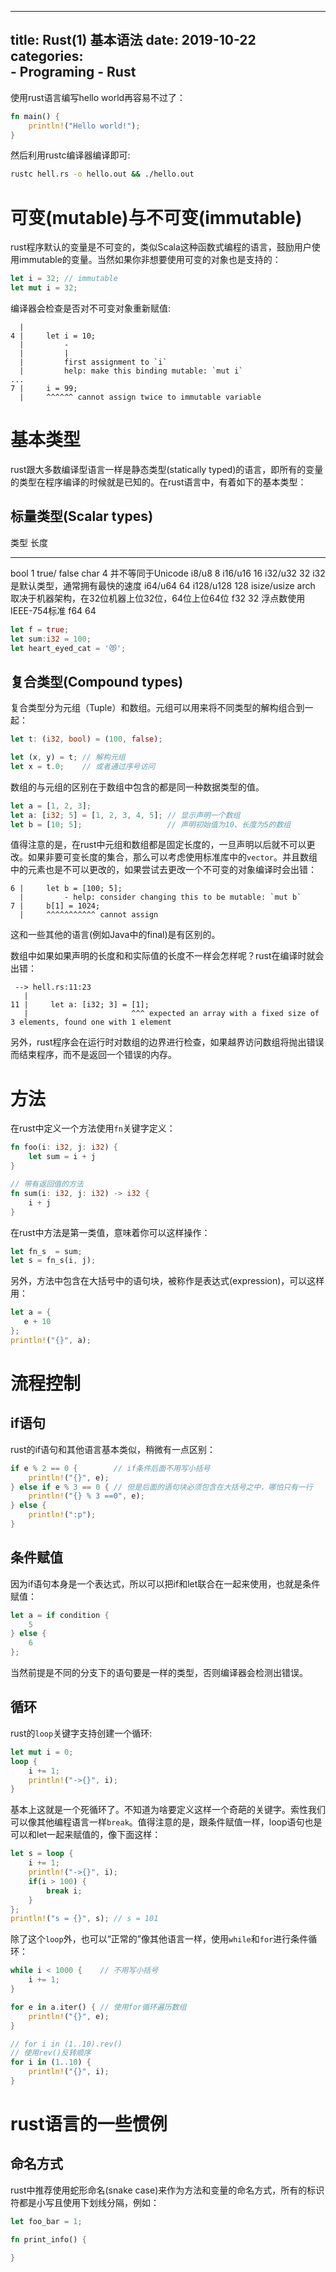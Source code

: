 
---
title: Rust(1) 基本语法
date: 2019-10-22
categories:  
    - Programing
    - Rust
---
使用rust语言编写hello world再容易不过了：
```rust
fn main() {
    println!("Hello world!");
}
```
然后利用rustc编译器编译即可:
```bash
rustc hell.rs -o hello.out && ./hello.out
```
<!-- more -->
# 可变(mutable)与不可变(immutable)
rust程序默认的变量是不可变的，类似Scala这种函数式编程的语言，鼓励用户使用immutable的变量。当然如果你非想要使用可变的对象也是支持的：

```rust
let i = 32; // immutable
let mut i = 32;
```
编译器会检查是否对不可变对象重新赋值:

```
  |
4 |     let i = 10;
  |         -
  |         |
  |         first assignment to `i`
  |         help: make this binding mutable: `mut i`
...
7 |     i = 99;
  |     ^^^^^^ cannot assign twice to immutable variable
  ```

# 基本类型
rust跟大多数编译型语言一样是静态类型(statically typed)的语言，即所有的变量的类型在程序编译的时候就是已知的。在rust语言中，有着如下的基本类型：

## 标量类型(Scalar types)

类型          长度
------------ --------- ----------------------------------------
bool         1        true/ false
char         4        并不等同于Unicode
i8/u8        8
i16/u16      16
i32/u32      32       i32是默认类型，通常拥有最快的速度
i64/u64      64
i128/u128    128
isize/usize  arch     取决于机器架构，在32位机器上位32位，64位上位64位
f32          32       浮点数使用IEEE-754标准
f64          64

```rust
let f = true;
let sum:i32 = 100;
let heart_eyed_cat = '😻';
```
## 复合类型(Compound types)

复合类型分为元组（Tuple）和数组。元组可以用来将不同类型的解构组合到一起：

```rust
let t: (i32, bool) = (100, false);

let (x, y) = t; // 解构元组
let x = t.0;    // 或者通过序号访问
```

数组的与元组的区别在于数组中包含的都是同一种数据类型的值。

```rust
let a = [1, 2, 3];
let a: [i32; 5] = [1, 2, 3, 4, 5]; // 显示声明一个数组
let b = [10; 5];                   // 声明初始值为10、长度为5的数组
```
值得注意的是，在rust中元组和数组都是固定长度的，一旦声明以后就不可以更改。如果非要可变长度的集合，那么可以考虑使用标准库中的`vector`。并且数组中的元素也是不可以更改的，如果尝试去更改一个不可变的对象编译时会出错：

```
6 |     let b = [100; 5];
  |         - help: consider changing this to be mutable: `mut b`
7 |     b[1] = 1024;
  |     ^^^^^^^^^^^ cannot assign
```
这和一些其他的语言(例如Java中的final)是有区别的。

数组中如果如果声明的长度和和实际值的长度不一样会怎样呢？rust在编译时就会出错：

```
 --> hell.rs:11:23
   |
11 |     let a: [i32; 3] = [1];
   |                       ^^^ expected an array with a fixed size of 3 elements, found one with 1 element
```

另外，rust程序会在运行时对数组的边界进行检查，如果越界访问数组将抛出错误而结束程序，而不是返回一个错误的内存。

# 方法
在rust中定义一个方法使用`fn`关键字定义：

```rust
fn foo(i: i32, j: i32) {
    let sum = i + j
}

// 带有返回值的方法
fn sum(i: i32, j: i32) -> i32 {
    i + j
}
```

在rust中方法是第一类值，意味着你可以这样操作：
```rust
let fn_s  = sum;
let s = fn_s(i, j);
```

另外，方法中包含在大括号中的语句块，被称作是表达式(expression)，可以这样用：

```rust
let a = {
   e + 10
};
println!("{}", a);
```

# 流程控制

## if语句

rust的if语句和其他语言基本类似，稍微有一点区别：

```rust
if e % 2 == 0 {        // if条件后面不用写小括号
    println!("{}", e);
} else if e % 3 == 0 { // 但是后面的语句块必须包含在大括号之中，哪怕只有一行
    println!("{} % 3 ==0", e);
} else {
    println!(":p");
}
```

## 条件赋值

因为if语句本身是一个表达式，所以可以把if和let联合在一起来使用，也就是条件赋值：
```rust
let a = if condition {
    5
} else {
    6
};
```
当然前提是不同的分支下的语句要是一样的类型，否则编译器会检测出错误。

## 循环
rust的`loop`关键字支持创建一个循环:
```rust
let mut i = 0;
loop {
    i += 1;
    println!("->{}", i);
}
```
基本上这就是一个死循环了。不知道为啥要定义这样一个奇葩的关键字。索性我们可以像其他编程语言一样`break`。值得注意的是，跟条件赋值一样，loop语句也是可以和let一起来赋值的，像下面这样：

```rust
let s = loop {
    i += 1;
    println!("->{}", i);
    if(i > 100) {
        break i;
    }
};
println!("s = {}", s); // s = 101
```

除了这个`loop`外，也可以“正常的”像其他语言一样，使用`while`和`for`进行条件循环：

```rust
while i < 1000 {    // 不用写小括号
    i += 1;
}

for e in a.iter() { // 使用for循环遍历数组
    println!("{}", e); 
}

// for i in (1..10).rev()
// 使用rev()反转顺序
for i in (1..10) {
    println!("{}", i);
}

```
# rust语言的一些惯例

## 命名方式

rust中推荐使用蛇形命名(snake case)来作为方法和变量的命名方式，所有的标识符都是小写且使用下划线分隔，例如：

```rust
let foo_bar = 1;

fn print_info() {

}
```
